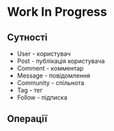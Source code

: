 # Work In Progress

## Сутності
- User - користувач
- Post - публікація користувача
- Comment - комментар
- Message - повідомлення
- Community - спільнота
- Tag - тег
- Follow - підписка  

## Операції 

